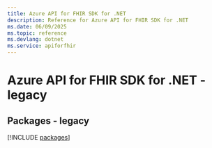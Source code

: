 ```yaml
---
title: Azure API for FHIR SDK for .NET
description: Reference for Azure API for FHIR SDK for .NET
ms.date: 06/09/2025
ms.topic: reference
ms.devlang: dotnet
ms.service: apiforfhir
---
```

# Azure API for FHIR SDK for .NET - legacy
## Packages - legacy
[!INCLUDE [packages](api-for-fhir-index.md)]